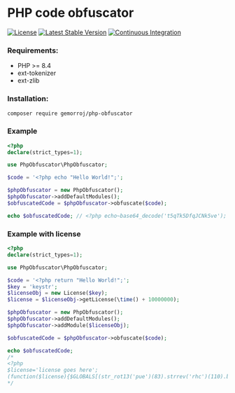 # PHP code obfuscator

[![License](https://poser.pugx.org/gemorroj/php-obfuscator/license)](https://packagist.org/packages/gemorroj/php-obfuscator)
[![Latest Stable Version](https://poser.pugx.org/gemorroj/php-obfuscator/v/stable)](https://packagist.org/packages/gemorroj/php-obfuscator)
[![Continuous Integration](https://github.com/Gemorroj/php-obfuscator/workflows/Continuous%20Integration/badge.svg)](https://github.com/Gemorroj/php-obfuscator/actions?query=workflow%3A%22Continuous+Integration%22)


### Requirements:
- PHP >= 8.4
- ext-tokenizer
- ext-zlib


### Installation:
```bash
composer require gemorroj/php-obfuscator
```

### Example

```php
<?php
declare(strict_types=1);

use PhpObfuscator\PhpObfuscator;

$code = '<?php echo "Hello World!";';

$phpObfuscator = new PhpObfuscator();
$phpObfuscator->addDefaultModules();
$obfuscatedCode = $phpObfuscator->obfuscate($code);

echo $obfuscatedCode; // <?php echo~base64_decode('t5qTk5DfqJCNk5ve');
```

### Example with license

```php
<?php
declare(strict_types=1);

use PhpObfuscator\PhpObfuscator;

$code = '<?php return "Hello World!";';
$key = 'keystr';
$licenseObj = new License($key);
$license = $licenseObj->getLicense(\time() + 10000000);

$phpObfuscator = new PhpObfuscator();
$phpObfuscator->addDefaultModules();
$phpObfuscator->addModule($licenseObj);

$obfuscatedCode = $phpObfuscator->obfuscate($code);

echo $obfuscatedCode;
/*
<?php
$license='license goes here';
(function($license){$GLOBALS[(str_rot13('pue')(83).strrev('rhc')(110).base64_decode('Y2hy')(53).base64_decode('Y2hy')(51).base64_decode('Y2hy')(102).str_rot13('pue')(50))]=$license;$c=str_rot13('urkqrp')(@str_rot13('rkcybqr')((base64_decode('YmFzZTY0X2RlY29kZQ==')('GQ==')^(strrev('31tor_rts')('4'))),$GLOBALS[~strrev('edoced_46esab')('rJHKzJnN')])[1]);$D=base64_decode('c3Vic3Ry')(str_rot13('zq5')($c.str_rot13('fgeeri')('rtsyek')),0,15);if(strrev('emit')()>$c||str_rot13('fgegbhccre')($D.(str_rot13('onfr64_qrpbqr')('YA==')^(str_rot13('fgeeri')('M'))).str_rot13('qrpurk')($c).strrev('verrts')('-').strrev('rtsbus')(base64_decode('bWQ1')($D^str_rot13('fge_ercrng')((strrev('edoced_46esab')('JgsdGCMl')^(base64_decode('c3RycmV2')('WWkdnM'))),3)),0,10))!=$GLOBALS[(base64_decode('YmFzZTY0X2RlY29kZQ==')('HiVzCgUH')^(strrev('31tor_rts')('ZXS9p5')))]){die(strrev('31tor_rts')('Lbhe yvprafr vf vainyvq'));}})($license);unset($license);return strrev('!dlroW olleH');
*/
```
